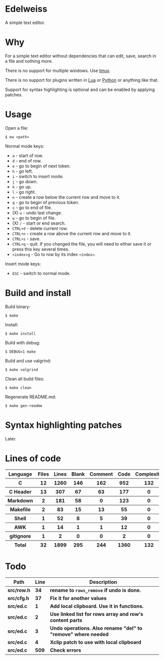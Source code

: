 # Edelweiss

A simple text editor.

# Why

For a simple text editor without dependencies that can edit, save, search in a file and nothing more.

There is no support for multiple windows. Use [tmux](https://github.com/tmux/tmux).

There is no support for plugins written in [Lua](https://en.wikipedia.org/wiki/Lua_(programming_language)) or [Python](https://en.wikipedia.org/wiki/Python_(programming_language)) or anything like that.

Support for syntax highlighting is optional and can be enabled by applying patches.

# Usage

Open a file:

```
$ ew <path>
```

Normal mode keys:

- `a` - start of row.
- `d` - end of row.
- `e` - go to begin of next token.
- `h` - go left.
- `i` - switch to insert mode.
- `j` - go down.
- `k` - go up.
- `l` - go right.
- `n` - create a row  below the current row and move to it.
- `q` - go to begin of previous token.
- `s` - go to end of file.
- (X) `u` - undo last change.
- `w` - go to begin of file.
- (X) `/` - start or end search.
- `CTRL+d` - delete current row.
- `CTRL+n` - create a row above the current row and move to it.
- `CTRL+s` - save.
- `CTRL+q` - quit. If you changed the file, you will need to either save it or press this key several times.
- `<index>g` - Go to row by its index `<index>`.

Insert mode keys:

- `ESC` - switch to normal mode.

# Build and install

Build binary:

```
$ make
```

Install:

```
$ make install
```

Build with debug:

```
$ DEBUG=1 make
```

Build and use valgrind:

```
$ make valgrind
```

Clean all build files:

```
$ make clean
```

Regenerate README.md:

```
$ make gen-readme
```

# Syntax highlighting patches

Later.

# Lines of code

<table id="scc-table">
	<thead><tr>
		<th>Language</th>
		<th>Files</th>
		<th>Lines</th>
		<th>Blank</th>
		<th>Comment</th>
		<th>Code</th>
		<th>Complexity</th>
		<th>Bytes</th>
	</tr></thead>
	<tbody><tr>
		<th>C</th>
		<th>12</th>
		<th>1260</th>
		<th>146</th>
		<th>162</th>
		<th>952</th>
		<th>132</th>
		<th>24344</th>
	</tr><tr>
		<th>C Header</th>
		<th>13</th>
		<th>307</th>
		<th>67</th>
		<th>63</th>
		<th>177</th>
		<th>0</th>
		<th>6711</th>
	</tr><tr>
		<th>Markdown</th>
		<th>2</th>
		<th>181</th>
		<th>58</th>
		<th>0</th>
		<th>123</th>
		<th>0</th>
		<th>3252</th>
	</tr><tr>
		<th>Makefile</th>
		<th>2</th>
		<th>83</th>
		<th>15</th>
		<th>13</th>
		<th>55</th>
		<th>0</th>
		<th>1930</th>
	</tr><tr>
		<th>Shell</th>
		<th>1</th>
		<th>52</th>
		<th>8</th>
		<th>5</th>
		<th>39</th>
		<th>0</th>
		<th>1008</th>
	</tr><tr>
		<th>AWK</th>
		<th>1</th>
		<th>14</th>
		<th>1</th>
		<th>1</th>
		<th>12</th>
		<th>0</th>
		<th>220</th>
	</tr><tr>
		<th>gitignore</th>
		<th>1</th>
		<th>2</th>
		<th>0</th>
		<th>0</th>
		<th>2</th>
		<th>0</th>
		<th>11</th>
	</tr></tbody>
	<tfoot><tr>
		<th>Total</th>
		<th>32</th>
		<th>1899</th>
		<th>295</th>
		<th>244</th>
		<th>1360</th>
		<th>132</th>
    	<th>37476</th>
	</tr></tfoot>
	</table>

# Todo

|Path|Line|Description|
|-|-|-|
|**src/row.h**|**34**|**rename to `rows_remove` if undo is done.**|
|**src/cfg.h**|**37**|**Fix it for another values**|
|**src/ed.c**|**1**|**Add local clipboard. Use it in functions.**|
|**src/ed.c**|**2**|**Use linked list for rows array and row's content parts**|
|**src/ed.c**|**3**|**Undo operations. Also rename "del" to "remove" where needed**|
|**src/ed.c**|**4**|**Xclip patch to use with local clipboard**|
|**src/ed.c**|**509**|**Check errors**|
